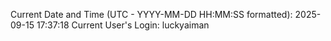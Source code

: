 Current Date and Time (UTC - YYYY-MM-DD HH:MM:SS formatted): 2025-09-15 17:37:18
Current User's Login: luckyaiman
